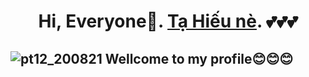 # <p style="text-align: center;">Hi, Everyone🐾. **[Tạ Hiếu nè](https://www.facebook.com/TaHieu2709/).** 💕💕💕</p>

  

## ![pt12_200821](https://user-images.githubusercontent.com/71754731/130457643-6de59841-7ad6-463c-b62c-fbcb1b87aa6f.png) Wellcome to my profile😊😊😊



